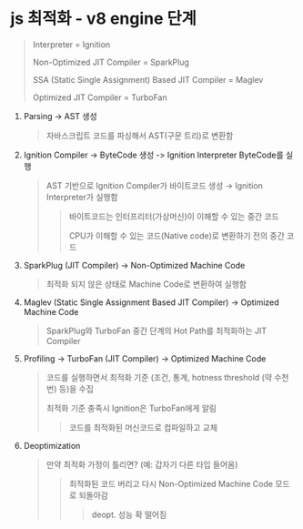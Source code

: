 # js 최적화 - v8 engine 단계

> Interpreter = Ignition
>
> Non-Optimized JIT Compiler = SparkPlug
>
> SSA (Static Single Assignment) Based JIT Compiler = Maglev
>
> Optimized JIT Compiler = TurboFan

1. Parsing -> AST 생성
   > 자바스크립트 코드를 파싱해서 AST(구문 트리)로 변환함
2. Ignition Compiler -> ByteCode 생성 -> Ignition Interpreter ByteCode를 실행

   > AST 기반으로 Ignition Compiler가 바이트코드 생성 → Ignition Interpreter가 실행함
   >
   > > 바이트코드는 인터프리터(가상머신)이 이해할 수 있는 중간 코드
   > >
   > > CPU가 이해할 수 있는 코드(Native code)로 변환하기 전의 중간 코드

3. SparkPlug (JIT Compiler) -> Non-Optimized Machine Code
   > 최적화 되지 않은 상태로 Machine Code로 변환하여 실행함
4. Maglev (Static Single Assignment Based JIT Compiler) -> Optimized Machine Code
   > SparkPlug와 TurboFan 중간 단계의 Hot Path를 최적화하는 JIT Compiler
5. Profiling -> TurboFan (JIT Compiler) -> Optimized Machine Code
   > 코드를 실행하면서 최적화 기준 (조건, 통계, hotness threshold (약 수천번) 등)을 수집
   >
   > 최적화 기준 충족시 Ignition은 TurboFan에게 알림
   >
   > > 코드를 최적화된 머신코드로 컴파일하고 교체
6. Deoptimization
   > 만약 최적화 가정이 틀리면? (예: 갑자기 다른 타입 들어옴)
   >
   > > 최적화된 코드 버리고 다시 Non-Optimized Machine Code 모드로 되돌아감
   > >
   > > > deopt. 성능 확 떨어짐
